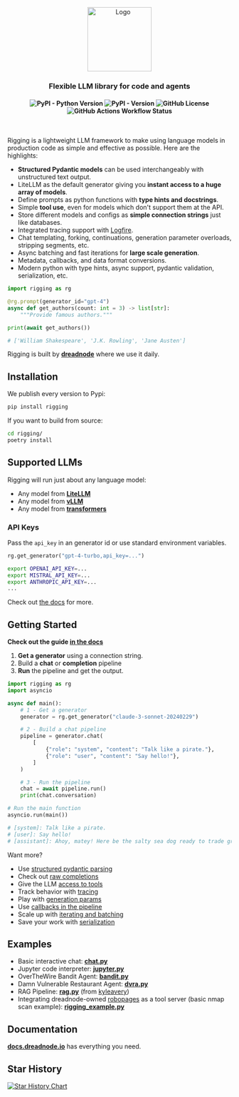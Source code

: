<p align="center">
    <img
    src="https://d1lppblt9t2x15.cloudfront.net/logos/5714928f3cdc09503751580cffbe8d02.png"
    alt="Logo"
    align="center"
    width="144px"
    height="144px"
    />
</p>

<h3 align="center">
Flexible LLM library for code and agents
</h3>

<h4 align="center">
    <img alt="PyPI - Python Version" src="https://img.shields.io/pypi/pyversions/rigging">
    <img alt="PyPI - Version" src="https://img.shields.io/pypi/v/rigging">
    <img alt="GitHub License" src="https://img.shields.io/github/license/dreadnode/rigging">
    <img alt="GitHub Actions Workflow Status" src="https://img.shields.io/github/actions/workflow/status/dreadnode/rigging/ci.yml">
</h4>

</br>

Rigging is a lightweight LLM framework to make using language models in production code as simple and effective as possible. Here are the highlights:

- **Structured Pydantic models** can be used interchangeably with unstructured text output.
- LiteLLM as the default generator giving you **instant access to a huge array of models**.
- Define prompts as python functions with **type hints and docstrings**.
- Simple **tool use**, even for models which don't support them at the API.
- Store different models and configs as **simple connection strings** just like databases.
- Integrated tracing support with [Logfire](https://logfire.pydantic.dev/docs/).
- Chat templating, forking, continuations, generation parameter overloads, stripping segments, etc.
- Async batching and fast iterations for **large scale generation**.
- Metadata, callbacks, and data format conversions.
- Modern python with type hints, async support, pydantic validation, serialization, etc.

```py
import rigging as rg

@rg.prompt(generator_id="gpt-4")
async def get_authors(count: int = 3) -> list[str]:
    """Provide famous authors."""

print(await get_authors())

# ['William Shakespeare', 'J.K. Rowling', 'Jane Austen']
```

Rigging is built by [**dreadnode**](https://dreadnode.io) where we use it daily.

## Installation

We publish every version to Pypi:
```bash
pip install rigging
```

If you want to build from source:
```bash
cd rigging/
poetry install
```

## Supported LLMs

Rigging will run just about any language model:

- Any model from [**LiteLLM**](https://litellm.vercel.app/docs/providers)
- Any model from [**vLLM**](https://docs.vllm.ai/en/latest/models/supported_models.html)
- Any model from [**transformers**](https://huggingface.co/docs/transformers/)

### API Keys

Pass the `api_key` in an generator id or use standard environment variables.

```py
rg.get_generator("gpt-4-turbo,api_key=...")
```

```bash
export OPENAI_API_KEY=...
export MISTRAL_API_KEY=...
export ANTHROPIC_API_KEY=...
...
```

Check out [the docs](https://docs.dreadnode.io/open-source/rigging/topics/generators#api-keys) for more.

## Getting Started

**Check out the guide [in the docs](https://docs.dreadnode.io/open-source/rigging/intro#getting-started)**

1. **Get a generator** using a connection string.
2. Build a **chat** or **completion** pipeline
3. **Run** the pipeline and get the output.

```py
import rigging as rg
import asyncio

async def main():
    # 1 - Get a generator
    generator = rg.get_generator("claude-3-sonnet-20240229")

    # 2 - Build a chat pipeline
    pipeline = generator.chat(
        [
            {"role": "system", "content": "Talk like a pirate."},
            {"role": "user", "content": "Say hello!"},
        ]
    )

    # 3 - Run the pipeline
    chat = await pipeline.run()
    print(chat.conversation)

# Run the main function
asyncio.run(main())

# [system]: Talk like a pirate.
# [user]: Say hello!
# [assistant]: Ahoy, matey! Here be the salty sea dog ready to trade greetings wit' ye. Arrr!
```

Want more?

- Use [structured pydantic parsing](https://docs.dreadnode.io/open-source/rigging/topics/chats-and-messages#parsed-parts)
- Check out [raw completions](https://docs.dreadnode.io/open-source/rigging/topics/completions/)
- Give the LLM [access to tools](https://docs.dreadnode.io/open-source/rigging/topics/tools/)
- Track behavior with [tracing](https://docs.dreadnode.io/open-source/rigging/topics/tracing/)
- Play with [generation params](https://docs.dreadnode.io/open-source/rigging/topics/generators/#overload-generation-params)
- Use [callbacks in the pipeline](https://docs.dreadnode.io/open-source/rigging/topics/callbacks-and-mapping/)
- Scale up with [iterating and batching](https://docs.dreadnode.io/open-source/rigging/topics/iterating-and-batching/)
- Save your work with [serialization](https://docs.dreadnode.io/open-source/rigging/topics/serialization/)

## Examples

- Basic interactive chat: [**chat.py**](examples/chat.py)
- Jupyter code interpreter: [**jupyter.py**](examples/jupyter.py)
- OverTheWire Bandit Agent: [**bandit.py**](examples/bandit.py)
- Damn Vulnerable Restaurant Agent: [**dvra.py**](examples/dvra.py)
- RAG Pipeline: [**rag.py**](examples/rag.py) (from [kyleavery](https://github.com/kyleavery/))
- Integrating dreadnode-owned [robopages](https://github.com/dreadnode/robopages-cli) as a tool server (basic nmap scan example): [**rigging_example.py**](https://github.com/dreadnode/robopages-cli/blob/main/examples/rigging_example.py)

## Documentation

**[docs.dreadnode.io](https://docs.dreadnode.io/open-source/rigging/intro)** has everything you need.

## Star History

[![Star History Chart](https://api.star-history.com/svg?repos=dreadnode/rigging&type=Date)](https://star-history.com/#dreadnode/rigging&Date)
